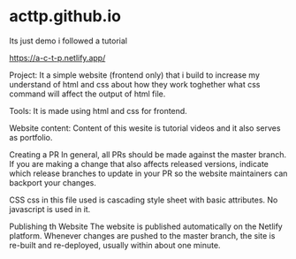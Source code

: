 # acttp.github.io


Its just demo i followed a tutorial

https://a-c-t-p.netlify.app/


Project:
It a simple website (frontend only) that i build to increase my understand of html and css about how they work toghether what css command will affect the output of html file.

Tools:
It is made using html and css for frontend.

Website content:
Content of this wesite is tutorial videos and it also serves as portfolio.

Creating a PR
In general, all PRs should be made against the master branch. If you are making a change that also affects released versions, indicate which release branches to update in your PR so the website maintainers can backport your changes.

CSS
css in this file used is cascading style sheet with basic attributes. No javascript is used in it.

Publishing th Website
The website is published automatically on the Netlify platform. Whenever changes are pushed to the master branch, the site is re-built and re-deployed, usually within about one minute.



